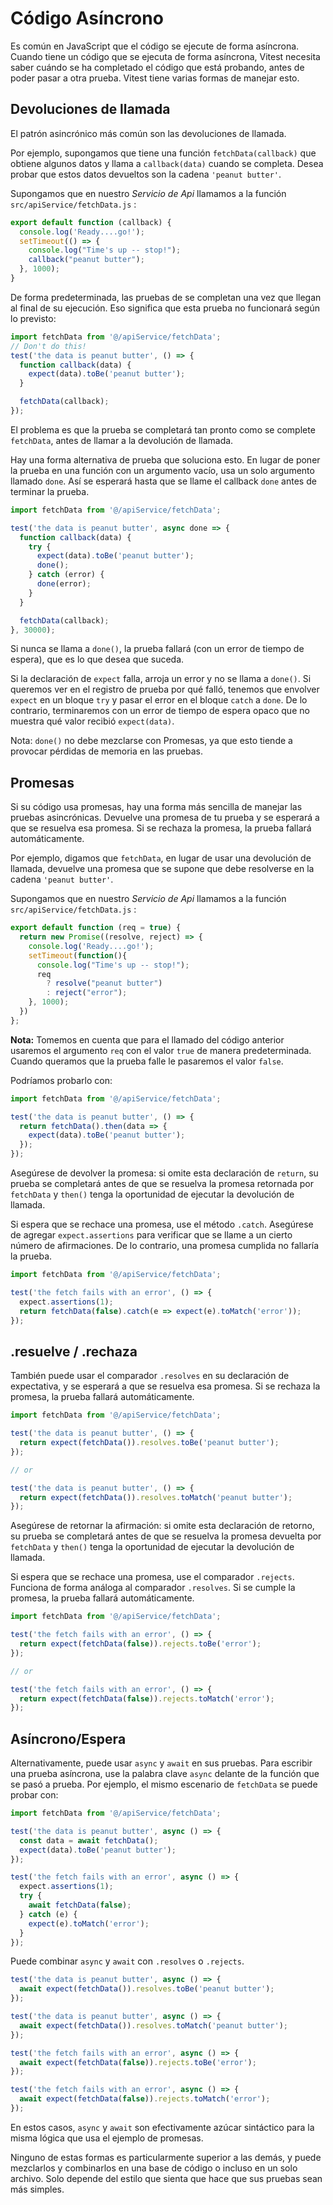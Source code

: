 # Código Asíncrono

Es común en JavaScript que el código se ejecute de forma asíncrona. Cuando tiene un código que se ejecuta de forma asíncrona, Vitest necesita saber cuándo se ha completado el código que está probando, antes de poder pasar a otra prueba. Vitest tiene varias formas de manejar esto.

## Devoluciones de llamada

El patrón asincrónico más común son las devoluciones de llamada.

Por ejemplo, supongamos que tiene una función `fetchData(callback)` que obtiene algunos datos y llama a `callback(data)` cuando se completa. Desea probar que estos datos devueltos son la cadena `'peanut butter'`.

Supongamos que en nuestro _Servicio de Api_ llamamos a la función `src/apiService/fetchData.js` :

```js
export default function (callback) {
  console.log('Ready....go!');
  setTimeout(() => {
    console.log("Time's up -- stop!");
    callback("peanut butter");
  }, 1000);
}
```

De forma predeterminada, las pruebas de se completan una vez que llegan al final de su ejecución. Eso significa que esta prueba no funcionará según lo previsto:

```js
import fetchData from '@/apiService/fetchData';
// Don't do this!
test('the data is peanut butter', () => {
  function callback(data) {
    expect(data).toBe('peanut butter');
  }

  fetchData(callback);
});
```
El problema es que la prueba se completará tan pronto como se complete `fetchData`, antes de llamar a la devolución de llamada.

Hay una forma alternativa de prueba que soluciona esto. En lugar de poner la prueba en una función con un argumento vacío, usa un solo argumento llamado `done`. Así se esperará hasta que se llame el callback `done` antes de terminar la prueba.

```js
import fetchData from '@/apiService/fetchData';

test('the data is peanut butter', async done => {
  function callback(data) {
    try {      
      expect(data).toBe('peanut butter');
      done();
    } catch (error) {
      done(error);
    }
  }

  fetchData(callback);
}, 30000);

```
Si nunca se llama a `done()`, la prueba fallará (con un error de tiempo de espera), que es lo que desea que suceda.

Si la declaración de `expect` falla, arroja un error y no se llama a `done()`. Si queremos ver en el registro de prueba por qué falló, tenemos que envolver `expect` en un bloque `try` y pasar el error en el bloque `catch` a `done`. De lo contrario, terminaremos con un error de tiempo de espera opaco que no muestra qué valor recibió `expect(data)`.

Nota: `done()` no debe mezclarse con Promesas, ya que esto tiende a provocar pérdidas de memoria en las pruebas.

## Promesas

Si su código usa promesas, hay una forma más sencilla de manejar las pruebas asincrónicas. Devuelve una promesa de tu prueba y se esperará a que se resuelva esa promesa. Si se rechaza la promesa, la prueba fallará automáticamente.

Por ejemplo, digamos que `fetchData`, en lugar de usar una devolución de llamada, devuelve una promesa que se supone que debe resolverse en la cadena `'peanut butter'`. 

Supongamos que en nuestro _Servicio de Api_ llamamos a la función `src/apiService/fetchData.js` :
```js
export default function (req = true) {
  return new Promise((resolve, reject) => {
    console.log('Ready....go!');
    setTimeout(function(){
      console.log("Time's up -- stop!");
      req
        ? resolve("peanut butter")
        : reject("error");      
    }, 1000);
  })
};
```
**Nota:** Tomemos en cuenta que para el llamado del código anterior usaremos el argumento `req` con el valor `true` de manera predeterminada. Cuando queramos que la prueba falle le pasaremos el valor `false`.

Podríamos probarlo con:
```js
import fetchData from '@/apiService/fetchData';

test('the data is peanut butter', () => {
  return fetchData().then(data => {
    expect(data).toBe('peanut butter');
  });
});
```
Asegúrese de devolver la promesa: si omite esta declaración de `return`, su prueba se completará antes de que se resuelva la promesa retornada por `fetchData` y `then()` tenga la oportunidad de ejecutar la devolución de llamada.

Si espera que se rechace una promesa, use el método `.catch`. Asegúrese de agregar `expect.assertions` para verificar que se llame a un cierto número de afirmaciones. De lo contrario, una promesa cumplida no fallaría la prueba.

```js
import fetchData from '@/apiService/fetchData';

test('the fetch fails with an error', () => {
  expect.assertions(1);
  return fetchData(false).catch(e => expect(e).toMatch('error'));
});
```

## .resuelve / .rechaza

También puede usar el comparador `.resolves` en su declaración de expectativa, y se esperará a que se resuelva esa promesa. Si se rechaza la promesa, la prueba fallará automáticamente.
```js
import fetchData from '@/apiService/fetchData';

test('the data is peanut butter', () => {
  return expect(fetchData()).resolves.toBe('peanut butter');
});

// or

test('the data is peanut butter', () => {
  return expect(fetchData()).resolves.toMatch('peanut butter');
});
```

Asegúrese de retornar la afirmación: si omite esta declaración de retorno, su prueba se completará antes de que se resuelva la promesa devuelta por `fetchData` y `then()` tenga la oportunidad de ejecutar la devolución de llamada.

Si espera que se rechace una promesa, use el comparador `.rejects`. Funciona de forma análoga al comparador `.resolves`. Si se cumple la promesa, la prueba fallará automáticamente.
```js
import fetchData from '@/apiService/fetchData';

test('the fetch fails with an error', () => {
  return expect(fetchData(false)).rejects.toBe('error');
});

// or

test('the fetch fails with an error', () => {
  return expect(fetchData(false)).rejects.toMatch('error');
});
```

## Asíncrono/Espera

Alternativamente, puede usar `async` y `await` en sus pruebas. Para escribir una prueba asíncrona, use la palabra clave `async` delante de la función que se pasó a prueba. Por ejemplo, el mismo escenario de `fetchData` se puede probar con:

```js
import fetchData from '@/apiService/fetchData';

test('the data is peanut butter', async () => {
  const data = await fetchData();
  expect(data).toBe('peanut butter');
});

test('the fetch fails with an error', async () => {
  expect.assertions(1);
  try {
    await fetchData(false);
  } catch (e) {
    expect(e).toMatch('error');
  }
});
```
Puede combinar `async` y `await` con `.resolves` o `.rejects`.

```js
test('the data is peanut butter', async () => {
  await expect(fetchData()).resolves.toBe('peanut butter');
});

test('the data is peanut butter', async () => {
  await expect(fetchData()).resolves.toMatch('peanut butter');
});

test('the fetch fails with an error', async () => {
  await expect(fetchData(false)).rejects.toBe('error');
});

test('the fetch fails with an error', async () => {
  await expect(fetchData(false)).rejects.toMatch('error');
});
```
En estos casos, `async` y `await` son efectivamente azúcar sintáctico para la misma lógica que usa el ejemplo de promesas.

Ninguno de estas formas es particularmente superior a las demás, y puede mezclarlos y combinarlos en una base de código o incluso en un solo archivo. Solo depende del estilo que sienta que hace que sus pruebas sean más simples.
